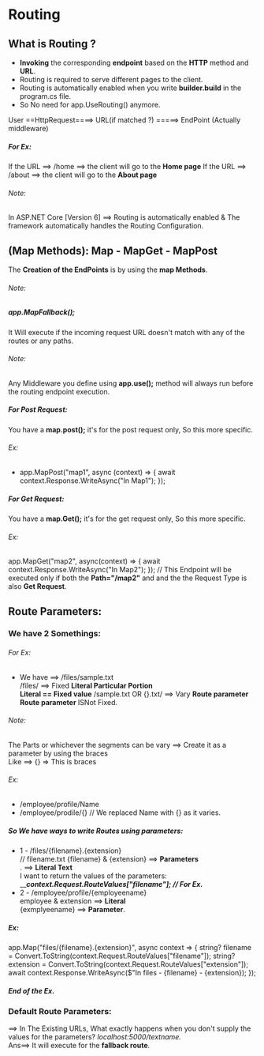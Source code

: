# Routing
## What is Routing ?
- **Invoking** the corresponding **endpoint** based on the **HTTP** method and **URL**.
- Routing is required to serve different pages to the client.
- Routing is automatically enabled when you write **builder.build** in the 
program.cs file.
- So No need for app.UseRouting() anymore.

User ==HttpRequest====> URL(if matched ?) =====> EndPoint (Actually middleware)
##### For Ex:
If the URL ==> /home ==> the client will go to the **Home page**
If the URL ==> /about ==> the client will go to the **About page**


###### Note:
In ASP.NET Core [Version 6] ==> Routing is automatically enabled &
The framework automatically handles the Routing Configuration.

## (Map Methods): Map - MapGet - MapPost 
The **Creation of the EndPoints** is by using the **map Methods**.

###### Note:
##### app.MapFallback();
It Will execute if the incoming request URL doesn't match with any of the routes or any paths.

###### Note:
Any Middleware you define using **app.use();** method will always run before the
routing endpoint execution.

##### For Post Request:
You have a **map.post();** it's for the post request only, So this more specific.
###### Ex:
- app.MapPost("map1", async (context) => {
    await context.Response.WriteAsync("In Map1");
});

##### For Get Request:
You have a **map.Get();** it's for the get request only, So this more specific.
###### Ex:
app.MapGet("map2", async(context) => {
    await context.Response.WriteAsync("In Map2");
}); // This Endpoint will be executed only if both the **Path="/map2"** and and the 
the Request Type is also **Get Request**.

## Route Parameters:
### We have 2 Somethings:
###### For Ex:
- We have ==> /files/sample.txt <br>
  /files/ ==> Fixed **Literal Particular Portion** <br>
  **Literal == Fixed value**
  /sample.txt OR {}.txt/ ==> Vary **Route parameter** <br>
  **Route parameter** ISNot Fixed. <br>

###### Note:
The Parts or whichever the segments can be vary ==> Create it as a parameter by using the braces <br>
Like ==> {} => This is braces
###### Ex:
- /employee/profile/Name
- /employee/prodile/{} // We replaced Name with {} as it varies.
##### So We have ways to write Routes using parameters:
- 1 - /files/{filename}.{extension} <br> // filename.txt
    {filename} & {extension} ==> **Parameters** <br>
    . ==> **Literal Text** <br>
        I want to return the values of the parameters:
        _____context.Request.RouteValues["filename"]; // For Ex.___
- 2 - /employee/profile/{employeename} <br>
    employee & extension ==> **Literal** <br>
    {exmplyeename} ==> **Parameter**.

##### Ex:
app.Map("files/{filename}.{extension}", async context => {
    string? filename = Convert.ToString(context.Request.RouteValues["filename"]);
    string? extension = Convert.ToString(context.Request.RouteValues["extension"]);
    await context.Response.WriteAsync($"In files - {filename} - {extension});
});
##### End of the Ex.

### Default Route Parameters:
==> In The Existing URLs, What exactly happens when you don't supply the values for the parameters?  *localhost:5000/textname.* <br>
Ans==> It will execute for the **fallback route**.








